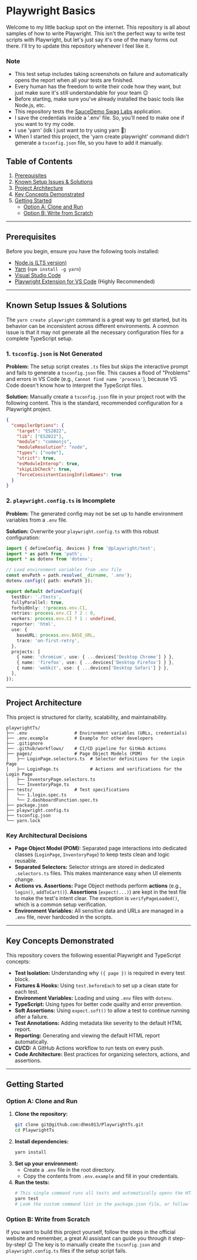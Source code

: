 # Playwright Basics

Welcome to my little backup spot on the internet. This repository is all about samples of how to write Playwright. This isn't the perfect way to write test scripts with Playwright, but let's just say it's one of the many forms out there. I'll try to update this repository whenever I feel like it.

### Note
- This test setup includes taking screenshots on failure and automatically opens the report when all your tests are finished.
- Every human has the freedom to write their code how they want, but just make sure it's still understandable for your team 😉
- Before starting, make sure you've already installed the basic tools like Node.js, etc.
- This repository tests the [SauceDemo Swag Labs](https://www.saucedemo.com/) application.
- I save the credentials inside a '.env' file. So, you'll need to make one if you want to try my code.
- I use 'yarn' (idk I just want to try using yarn 🤣)
- When I started this project, the 'yarn create playwright' command didn't generate a `tsconfig.json` file, so you have to add it manually.

## Table of Contents

1.  [Prerequisites](#prerequisites)
2.  [Known Setup Issues & Solutions](#known-setup-issues--solutions)
3.  [Project Architecture](#project-architecture)
4.  [Key Concepts Demonstrated](#key-concepts-demonstrated)
5.  [Getting Started](#getting-started)
    - [Option A: Clone and Run](#option-a-clone-and-run)
    - [Option B: Write from Scratch](#option-b-write-from-scratch)

---

## Prerequisites

Before you begin, ensure you have the following tools installed:
- [Node.js (LTS version)](https://nodejs.org/)
- [Yarn](https://yarnpkg.com/) (`npm install -g yarn`)
- [Visual Studio Code](https://code.visualstudio.com/)
- [Playwright Extension for VS Code](https://marketplace.visualstudio.com/items?itemName=ms-playwright.playwright) (Highly Recommended)

---

## Known Setup Issues & Solutions

The `yarn create playwright` command is a great way to get started, but its behavior can be inconsistent across different environments. A common issue is that it may not generate all the necessary configuration files for a complete TypeScript setup.

### 1. `tsconfig.json` is Not Generated

**Problem:** The setup script creates `.ts` files but skips the interactive prompt and fails to generate a `tsconfig.json` file. This causes a flood of "Problems" and errors in VS Code (e.g., `Cannot find name 'process'`), because VS Code doesn't know how to interpret the TypeScript files.

**Solution:** Manually create a `tsconfig.json` file in your project root with the following content. This is the standard, recommended configuration for a Playwright project.

```json
{
  "compilerOptions": {
    "target": "ES2022",
    "lib": ["ES2022"],
    "module": "commonjs",
    "moduleResolution": "node",
    "types": ["node"],
    "strict": true,
    "esModuleInterop": true,
    "skipLibCheck": true,
    "forceConsistentCasingInFileNames": true
  }
}
```

### 2. `playwright.config.ts` is Incomplete

**Problem:** The generated config may not be set up to handle environment variables from a `.env` file.

**Solution:** Overwrite your `playwright.config.ts` with this robust configuration:

```typescript
import { defineConfig, devices } from '@playwright/test';
import * as path from 'path';
import * as dotenv from 'dotenv';

// Load environment variables from .env file
const envPath = path.resolve(__dirname, '.env');
dotenv.config({ path: envPath });

export default defineConfig({
  testDir: './tests',
  fullyParallel: true,
  forbidOnly: !!process.env.CI,
  retries: process.env.CI ? 2 : 0,
  workers: process.env.CI ? 1 : undefined,
  reporter: 'html',
  use: {
    baseURL: process.env.BASE_URL,
    trace: 'on-first-retry',
  },
  projects: [
    { name: 'chromium', use: { ...devices['Desktop Chrome'] } },
    { name: 'firefox', use: { ...devices['Desktop Firefox'] } },
    { name: 'webkit', use: { ...devices['Desktop Safari'] } },
  ],
});
```

---

## Project Architecture

This project is structured for clarity, scalability, and maintainability.

```
playwrightTs/
├── .env                  # Environment variables (URLs, credentials)
├── .env.example          # Example for other developers
├── .gitignore
├── .github/workflows/    # CI/CD pipeline for GitHub Actions
├── pages/                # Page Object Models (POM)
│   ├── LoginPage.selectors.ts  # Selector definitions for the Login Page
│   ├── LoginPage.ts            # Actions and verifications for the Login Page
│   ├── InventoryPage.selectors.ts
│   └── InventoryPage.ts
├── tests/                # Test specifications
│   └── 1.login.spec.ts
│   └── 2.dashboardFunction.spec.ts
├── package.json
├── playwright.config.ts
├── tsconfig.json
└── yarn.lock
```

### Key Architectural Decisions

*   **Page Object Model (POM):** Separated page interactions into dedicated classes (`LoginPage`, `InventoryPage`) to keep tests clean and logic reusable.
*   **Separated Selectors:** Selector strings are stored in dedicated `.selectors.ts` files. This makes maintenance easy when UI elements change.
*   **Actions vs. Assertions:** Page Object methods perform **actions** (e.g., `login()`, `addToCart()`). **Assertions** (`expect(...)`) are kept in the test file to make the test's intent clear. The exception is `verifyPageLoaded()`, which is a common setup verification.
*   **Environment Variables:** All sensitive data and URLs are managed in a `.env` file, never hardcoded in the scripts.

---

## Key Concepts Demonstrated

This repository covers the following essential Playwright and TypeScript concepts:

-   **Test Isolation:** Understanding why `({ page })` is required in every test block.
-   **Fixtures & Hooks:** Using `test.beforeEach` to set up a clean state for each test.
-   **Environment Variables:** Loading and using `.env` files with `dotenv`.
-   **TypeScript:** Using types for better code quality and error prevention.
-   **Soft Assertions:** Using `expect.soft()` to allow a test to continue running after a failure.
-   **Test Annotations:** Adding metadata like severity to the default HTML report.
-   **Reporting:** Generating and viewing the default HTML report automatically.
-   **CI/CD:** A GitHub Actions workflow to run tests on every push.
-   **Code Architecture:** Best practices for organizing selectors, actions, and assertions.

---

## Getting Started

### Option A: Clone and Run

1.  **Clone the repository:**
    ```bash
    git clone git@github.com:dhms013/PlaywrightTs.git
    cd PlaywrightTs
    ```
2.  **Install dependencies:**
    ```bash
    yarn install
    ```
3.  **Set up your environment:**
    -   Create a `.env` file in the root directory.
    -   Copy the contents from `.env.example` and fill in your credentials.
4.  **Run the tests:**
    ```bash
    # This single command runs all tests and automatically opens the HTML report
    yarn test
    # Look the custom command list in the package.json file, or follow the command list from official website
    ```

### Option B: Write from Scratch

If you want to build this project yourself, follow the steps in the official website and remember, a great AI assistant can guide you through it step-by-step! 😉 The key is to manually create the `tsconfig.json` and `playwright.config.ts` files if the setup script fails.